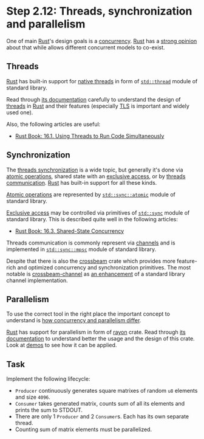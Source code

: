 Step 2.12: Threads, synchronization and parallelism
===================================================

One of main [Rust]'s design goals is a [concurrency][1]. [Rust] has a [strong opinion][2] about that while allows different concurrent models to co-exist.




## Threads

[Rust] has built-in support for [native threads][3] in form of [`std::thread`] module of standard library.

Read through [its documentation][`std::thread`] carefully to understand the design of [threads][3] in [Rust] and their features (especially [TLS][4] is important and widely used one). 

Also, the following articles are useful:
- [Rust Book: 16.1. Using Threads to Run Code Simultaneously][5]




## Synchronization

The [threads synchronization][6] is a wide topic, but generally it's done via [atomic operations][7], shared state with an [exclusive access][8], or by [threads communication][9]. [Rust] has built-in support for all these kinds.

[Atomic operations][7] are represented by [`std::sync::atomic`] module of standard library.

[Exclusive access][8] may be controlled via primitives of [`std::sync`] module of standard library. This is described quite well in the following articles:
- [Rust Book: 16.3. Shared-State Concurrency][8]

Threads communication is commonly represent via [channels][9] and is implemented in [`std::sync::mpsc`] module of standard library.

Despite that there is also the [crossbeam] crate which provides more feature-rich and optimized concurrency and synchronization primitives. The most notable is [crossbeam-channel] as [an enhancement][10] of a standard library channel implementation.




## Parallelism

To use the correct tool in the right place the important concept to understand is [how concurrency and parallelism differ][11].

[Rust] has support for parallelism in form of [rayon] crate. Read through [its documentation][12] to understand better the usage and the design of this crate. Look at [demos][13] to see how it can be applied.




## Task

Implement the following lifecycle:
- `Producer` continuously generates square matrixes of random `u8` elements and size `4096`.
- `Consumer` takes generated matrix, counts sum of all its elements and prints the sum to STDOUT.
- There are only 1 `Producer` and 2 `Consumer`s. Each has its own separate thread.
- Counting sum of matrix elements must be parallelized. 





[`std::sync`]: https://doc.rust-lang.org/stable/std/sync/index.html
[`std::sync::atomic`]: https://doc.rust-lang.org/stable/std/sync/atomic/index.html
[`std::sync::mpsc`]: https://doc.rust-lang.org/stable/std/sync/mpsc/index.html
[`std::thread`]: https://doc.rust-lang.org/stable/std/thread/index.html
[Rust]: https://www.rust-lang.org
[crossbeam]: https://crates.io/crates/crossbeam
[crossbeam-channel]: https://crates.io/crates/crossbeam-channel
[rayon]: https://crates.io/crates/rayon

[1]: https://en.wikipedia.org/wiki/Concurrency_(computer_science)
[2]: https://blog.rust-lang.org/2015/04/10/Fearless-Concurrency.html
[3]: https://en.wikipedia.org/wiki/Thread_(computing)
[4]: https://doc.rust-lang.org/stable/std/thread/index.html#thread-local-storage
[5]: https://doc.rust-lang.org/book/second-edition/ch16-01-threads.html
[6]: https://en.wikipedia.org/wiki/Synchronization_(computer_science)#Thread_or_process_synchronization
[7]: https://en.wikipedia.org/wiki/Linearizability
[8]: https://doc.rust-lang.org/book/second-edition/ch16-03-shared-state.html
[9]: https://en.wikipedia.org/wiki/Channel_(programming)
[10]: https://stjepang.github.io/2017/08/13/designing-a-channel.html
[11]: https://stackoverflow.com/a/1050257/1828012
[12]: https://docs.rs/rayon
[13]: https://github.com/rayon-rs/rayon/tree/master/rayon-demo
